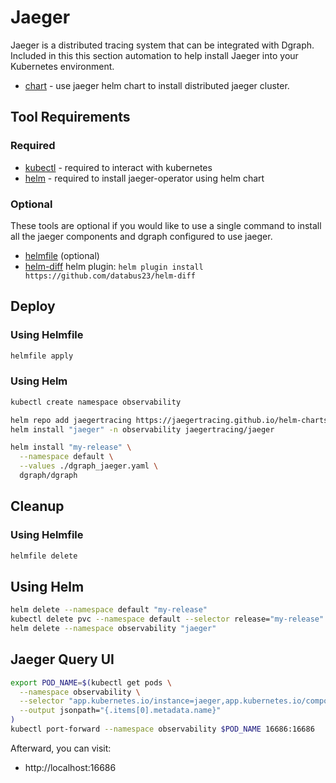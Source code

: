 # Jaeger

Jaeger is a distributed tracing system that can be integrated with Dgraph.  Included in this this section automation to help install Jaeger into your Kubernetes environment.

* [chart](chart/README.md) - use jaeger helm chart to install distributed jaeger cluster.


## Tool Requirements

### Required

* [kubectl](https://kubernetes.io/docs/tasks/tools/install-kubectl/) - required to interact with kubernetes
* [helm](https://helm.sh/docs/intro/install/) - required to install jaeger-operator using helm chart

### Optional

These tools are optional if you would like to use a single command to install all the jaeger components and dgraph configured to use jaeger.

* [helmfile](https://github.com/roboll/helmfile#installation) (optional)
* [helm-diff](https://github.com/databus23/helm-diff) helm plugin: `helm plugin install https://github.com/databus23/helm-diff`

## Deploy

### Using Helmfile

```bash
helmfile apply
```

### Using Helm


```bash
kubectl create namespace observability

helm repo add jaegertracing https://jaegertracing.github.io/helm-charts
helm install "jaeger" -n observability jaegertracing/jaeger

helm install "my-release" \
  --namespace default \
  --values ./dgraph_jaeger.yaml \
  dgraph/dgraph
```

## Cleanup

### Using Helmfile

```bash
helmfile delete
```

## Using Helm

```bash
helm delete --namespace default "my-release"
kubectl delete pvc --namespace default --selector release="my-release"
helm delete --namespace observability "jaeger"
```


## Jaeger Query UI

```bash
export POD_NAME=$(kubectl get pods \
  --namespace observability \
  --selector "app.kubernetes.io/instance=jaeger,app.kubernetes.io/component=query" \
  --output jsonpath="{.items[0].metadata.name}"
)
kubectl port-forward --namespace observability $POD_NAME 16686:16686
```

Afterward, you can visit:

* http://localhost:16686
